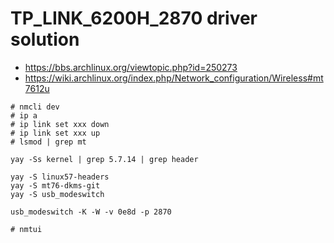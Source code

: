 # TP_LINK_6200H_2870 driver solution

- https://bbs.archlinux.org/viewtopic.php?id=250273
- https://wiki.archlinux.org/index.php/Network_configuration/Wireless#mt7612u

```
# nmcli dev
# ip a
# ip link set xxx down
# ip link set xxx up
# lsmod | grep mt

yay -Ss kernel | grep 5.7.14 | grep header

yay -S linux57-headers
yay -S mt76-dkms-git
yay -S usb_modeswitch

usb_modeswitch -K -W -v 0e8d -p 2870

# nmtui
```
